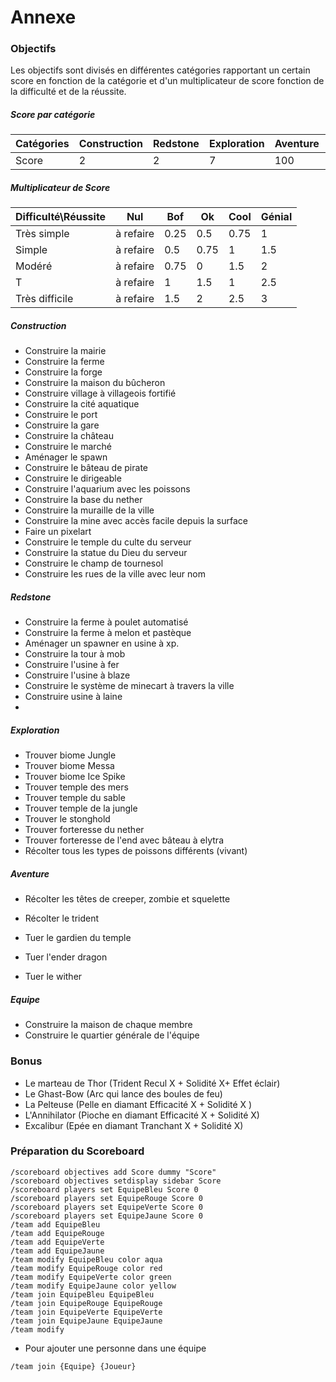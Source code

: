 <h1>Annexe</h1>

<h3>Objectifs</h3>

Les objectifs sont divisés en différentes catégories rapportant un certain score en fonction de la catégorie et d'un multiplicateur de score fonction de la difficulté et de la réussite.

<h5>Score par catégorie</h5>

| Catégories | Construction | Redstone | Exploration | Aventure | Equipe |
| ---------- | ------------ | -------- | ----------- | -------- | ------ |
| Score      | 2            | 2        | 7           | 100      | 120    |

<h5>Multiplicateur de Score</h5>

| Difficulté\Réussite | Nul       | Bof  | Ok   | Cool | Génial |
| ------------------- | --------- | ---- | ---- | ---- | ------ |
| Très simple         | à refaire | 0.25 | 0.5  | 0.75 | 1      |
| Simple              | à refaire | 0.5  | 0.75 | 1    | 1.5    |
| Modéré              | à refaire | 0.75 | 0    | 1.5  | 2      |
| T                   | à refaire | 1    | 1.5  | 1    | 2.5    |
| Très difficile      | à refaire | 1.5  | 2    | 2.5  | 3      |

<h5>Construction</h5>

* Construire la mairie
* Construire la ferme
* Construire la forge
* Construire la maison du bûcheron
* Construire village à villageois fortifié
* Construire la cité aquatique
* Construire le port
* Construire la gare
* Construire la château
* Construire le marché
* Aménager le spawn
* Construire le bâteau de pirate
* Construire le dirigeable
* Construire l'aquarium avec les poissons
* Construire la base du nether
* Construire la muraille de la ville
* Construire la mine avec accès facile depuis la surface
* Faire un pixelart
* Construire le temple du culte du serveur
* Construire la statue du Dieu du serveur
* Construire le champ de tournesol
* Construire les rues de la ville avec leur nom

<h5>Redstone</h5>

* Construire la ferme à poulet automatisé
* Construire la ferme à melon et pastèque
* Aménager un spawner en usine à xp.
* Construire la tour à mob
* Construire l'usine à fer
* Construire l'usine à blaze
* Construire le système de minecart à travers la ville
* Construire usine à laine
* 

<h5>Exploration</h5>

* Trouver biome Jungle
* Trouver biome Messa
* Trouver biome Ice Spike
* Trouver temple des mers
* Trouver temple du sable
* Trouver temple de la jungle
* Trouver le stonghold
* Trouver forteresse du nether
* Trouver forteresse de l'end avec bâteau à elytra
* Récolter tous les types de poissons différents (vivant)

<h5>Aventure</h5>

* Récolter les têtes de creeper, zombie et squelette

* Récolter le trident
* Tuer le gardien du temple

* Tuer l'ender dragon
* Tuer le wither

<h5>Equipe</h5>

* Construire la maison de chaque membre
* Construire le quartier générale de l'équipe



<h3>Bonus</h3>

* Le marteau de Thor (Trident Recul X + Solidité X+ Effet éclair)
* Le Ghast-Bow (Arc qui lance des boules de feu)
* La Pelteuse  (Pelle en diamant Efficacité X + Solidité X )
* L'Annihilator (Pioche en diamant Efficacité X + Solidité X)
* Excalibur (Epée en diamant Tranchant X + Solidité X)



<h3>Préparation du Scoreboard</h3>

```
/scoreboard objectives add Score dummy "Score"
/scoreboard objectives setdisplay sidebar Score
/scoreboard players set EquipeBleu Score 0
/scoreboard players set EquipeRouge Score 0
/scoreboard players set EquipeVerte Score 0
/scoreboard players set EquipeJaune Score 0
/team add EquipeBleu
/team add EquipeRouge
/team add EquipeVerte
/team add EquipeJaune
/team modify EquipeBleu color aqua
/team modify EquipeRouge color red
/team modify EquipeVerte color green
/team modify EquipeJaune color yellow
/team join EquipeBleu EquipeBleu
/team join EquipeRouge EquipeRouge
/team join EquipeVerte EquipeVerte
/team join EquipeJaune EquipeJaune
/team modify 
```

* Pour ajouter une personne dans une équipe

```
/team join {Equipe} {Joueur}
```

